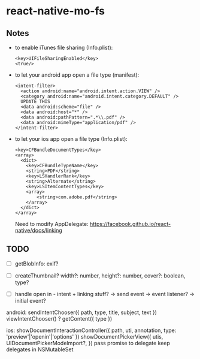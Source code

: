 # react-native-mo-fs

## Notes

- to enable iTunes file sharing (Info.plist):
  ```
  <key>UIFileSharingEnabled</key>
  <true/>
  ```

- to let your android app open a file type (manifest):
  ```
  <intent-filter>
    <action android:name="android.intent.action.VIEW" />
    <category android:name="android.intent.category.DEFAULT" />
    UPDATE THIS
    <data android:scheme="file" />
    <data android:host="*" />
    <data android:pathPattern=".*\\.pdf" />
    <data android:mimeType="application/pdf" />
  </intent-filter>
  ```

- to let your ios app open a file type (Info.plist):
  ```
  <key>CFBundleDocumentTypes</key>
  <array>
    <dict>
      <key>CFBundleTypeName</key>
      <string>PDF</string>
      <key>LSHandlerRank</key>
      <string>Alternate</string>
      <key>LSItemContentTypes</key>
      <array>
          <string>com.adobe.pdf</string>
      </array>
    </dict>
  </array>
  ```
  Need to modify AppDelegate: https://facebook.github.io/react-native/docs/linking

## TODO

- [ ] getBlobInfo: exif?

- [ ] createThumbnail?
  width?: number, height?: number, cover?: boolean, type?

- [ ] handle open in - intent + linking stuff?
  -> send event
  -> event listener?
  -> initial event?


android:
sendIntentChooser({ path, type, title, subject, text })
viewIntentChooser() ?
getContent({ type })



ios:
showDocumentInteractionController({ path, uti, annotation, type: 'preview'|'openin'|'options' })
showDocumentPickerView({ utis, UIDocumentPickerModeImport?,  })
pass promise to delegate
keep delegates in NSMutableSet

